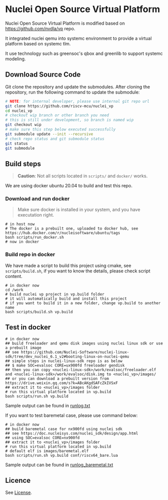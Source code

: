 # Nuclei Open Source Virtual Platform

Nuclei Open Source Virtual Platform is modified based on https://github.com/nvdla/vp repo.

It integrated nuclei qemu into systemc environment to provide a virtual platform based on systemc tlm.

It use technology such as greensoc's qbox and greenlib to support systemc modeling.

## Download Source Code

Git clone the repository and update the submodules.
After cloning the repository, run the following command to update the submodule:

```sh
# NOTE: for internal developer, please use internal git repo url
git clone https://github.com/riscv-mcu/nuclei_vp
cd nuclei_vp
# checkout wip branch or other branch you need
# this is still under development, so branch is named wip
git checkout wip
# make sure this step below executed successfully
git submodule update --init --recursive
# check repo status and git submodule status
git status
git submodule
```

## Build steps

> **Caution**: Not all scripts located in `scripts/` and `docker/` works.

We are using docker ubuntu 20.04 to build and test this repo.

### Download and run docker

> Make sure docker is installed in your system, and you have executation right.

~~~shell
# in host now
# The docker is a prebuilt one, uploaded to docker hub, see https://hub.docker.com/r/nucleisoftware/ubuntu/tags
bash scripts/run_docker.sh
# now in docker
~~~

### Build repo in docker

We have made a script to build this project using cmake, see `scripts/build.sh`,
if you want to know the details, please check script content.

~~~shell
# in docker now
cd /work
# build nuclei vp project in vp.build folder
# it will automatically build and install this project
# if you want to build it in a new folder, change vp.build to another name
bash scripts/build.sh vp.build
~~~

## Test in docker

~~~shell
# in docker now
## build freeloader and qemu disk images using nuclei linux sdk or use a prebuilt image
## see https://github.com/Nuclei-Software/nuclei-linux-sdk/tree/dev_nuclei_6.1_v2#booting-linux-on-nuclei-qemu
## simple steps in nuclei-linux-sdk repo is as below
## $ make SOC=evalsoc CORE=ux900fd freeloader gendisk
## then you can copy <nuclei-linux-sdk>/work/evalsoc/freeloader.elf and <nuclei-linux-sdk>/work/evalsoc/disk.img to <nuclei_vp>/images/
## or you can download a prebuilt version from https://drive.weixin.qq.com/s?k=ABcAKgdSAFcZkIVSxF
## extract it to <nuclei_vp>/images folder
# run this virtual platform located in vp.build
bash scripts/run.sh vp.build
~~~

Sample output can be found in [runlog.txt](scripts/runlog.txt)

If you want to test baremetal case, please use command below:

~~~shell
# in docker now
## build baremetal case for nx900fd using nuclei sdk
## see https://doc.nucleisys.com/nuclei_sdk/design/app.html
## using SOC=evalsoc CORE=nx900fd
## extract it to <nuclei_vp>/images folder
# run this virtual platform located in vp.build
# default elf is images/baremetal.elf
bash scripts/run.sh vp.build conf/riscv64_bare.lua
~~~

Sample output can be found in [runlog_baremetal.txt](scripts/runlog_baremetal.txt)

## Licence

See [License](License).
